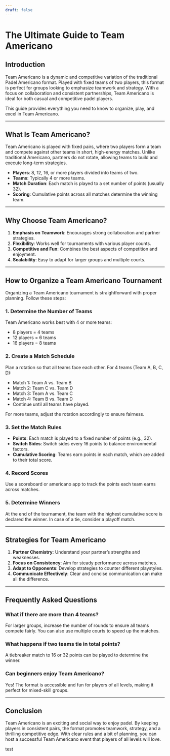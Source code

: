 ```yaml
---
draft: false
---
```


# The Ultimate Guide to Team Americano

## Introduction
Team Americano is a dynamic and competitive variation of the traditional Padel Americano format. Played with fixed teams of two players, this format is perfect for groups looking to emphasize teamwork and strategy. With a focus on collaboration and consistent partnerships, Team Americano is ideal for both casual and competitive padel players.

This guide provides everything you need to know to organize, play, and excel in Team Americano.

---

## What Is Team Americano?
Team Americano is played with fixed pairs, where two players form a team and compete against other teams in short, high-energy matches. Unlike traditional Americano, partners do not rotate, allowing teams to build and execute long-term strategies.

- **Players**: 8, 12, 16, or more players divided into teams of two.
- **Teams**: Typically 4 or more teams.
- **Match Duration**: Each match is played to a set number of points (usually 32).
- **Scoring**: Cumulative points across all matches determine the winning team.

---

## Why Choose Team Americano?
1. **Emphasis on Teamwork**: Encourages strong collaboration and partner strategies.
2. **Flexibility**: Works well for tournaments with various player counts.
3. **Competitive and Fun**: Combines the best aspects of competition and enjoyment.
4. **Scalability**: Easy to adapt for larger groups and multiple courts.

---

## How to Organize a Team Americano Tournament
Organizing a Team Americano tournament is straightforward with proper planning. Follow these steps:

### 1. Determine the Number of Teams
Team Americano works best with 4 or more teams:
- 8 players = 4 teams
- 12 players = 6 teams
- 16 players = 8 teams

### 2. Create a Match Schedule
Plan a rotation so that all teams face each other. For 4 teams (Team A, B, C, D):
- Match 1: Team A vs. Team B
- Match 2: Team C vs. Team D
- Match 3: Team A vs. Team C
- Match 4: Team B vs. Team D
- Continue until all teams have played.

For more teams, adjust the rotation accordingly to ensure fairness.

### 3. Set the Match Rules
- **Points**: Each match is played to a fixed number of points (e.g., 32).
- **Switch Sides**: Switch sides every 16 points to balance environmental factors.
- **Cumulative Scoring**: Teams earn points in each match, which are added to their total score.

### 4. Record Scores
Use a scoreboard or americano app to track the points each team earns across matches.

### 5. Determine Winners
At the end of the tournament, the team with the highest cumulative score is declared the winner. In case of a tie, consider a playoff match.

---

## Strategies for Team Americano
1. **Partner Chemistry**: Understand your partner’s strengths and weaknesses.
2. **Focus on Consistency**: Aim for steady performance across matches.
3. **Adapt to Opponents**: Develop strategies to counter different playstyles.
4. **Communicate Effectively**: Clear and concise communication can make all the difference.

---

## Frequently Asked Questions
### What if there are more than 4 teams?
For larger groups, increase the number of rounds to ensure all teams compete fairly. You can also use multiple courts to speed up the matches.

### What happens if two teams tie in total points?
A tiebreaker match to 16 or 32 points can be played to determine the winner.

### Can beginners enjoy Team Americano?
Yes! The format is accessible and fun for players of all levels, making it perfect for mixed-skill groups.

---

## Conclusion
Team Americano is an exciting and social way to enjoy padel. By keeping players in consistent pairs, the format promotes teamwork, strategy, and a thrilling competitive edge. With clear rules and a bit of planning, you can host a successful Team Americano event that players of all levels will love.

test